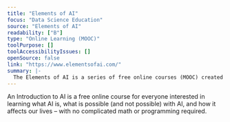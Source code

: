 ```yaml
---
title: "Elements of AI"
focus: "Data Science Education"
source: "Elements of AI"
readability: ["B"]
type: "Online Learning (MOOC)"
toolPurpose: []
toolAccessibilityIssues: []
openSource: false
link: "https://www.elementsofai.com/"
summary: |-
  The Elements of AI is a series of free online courses (MOOC) created by Reaktor and the University of Helsinki to educate a broad group of people on what AI is, what AI can be used for and how AI is created.
---
```

An Introduction to AI is a free online course for everyone interested in learning what AI is, what is possible (and not possible) with AI, and how it affects our lives – with no complicated math or programming required.
